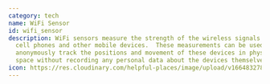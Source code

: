 ```yaml
---
category: tech
name: WiFi Sensor
id: wifi_sensor
description: W﻿iFi sensors measure the strength of the wireless signals from
  cell phones and other mobile devices.  These measurements can be used to
  anonymously track the positions and movement of these devices in physical
  space without recording any personal data about the devices themselves.
icon: https://res.cloudinary.com/helpful-places/image/upload/v1664832786/dtpr-icons/purpose/white/connectivity_zsfanz.png
---
```

